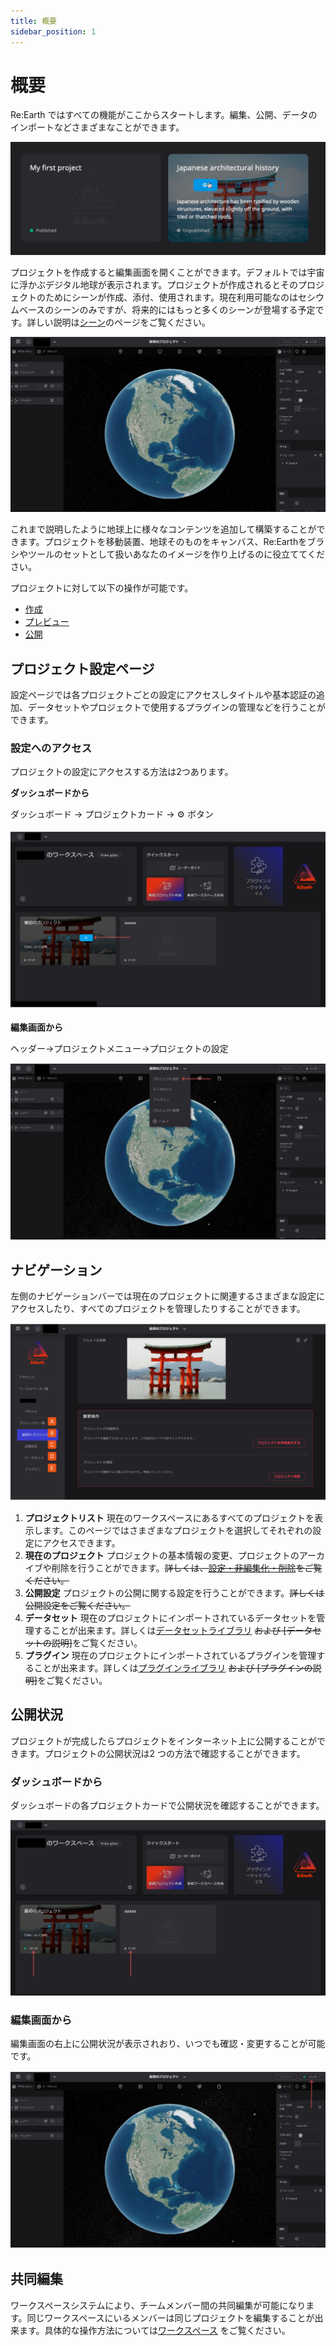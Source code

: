 ```yaml
---
title: 概要
sidebar_position: 1
---
```


# 概要

Re:Earth ではすべての機能がここからスタートします。編集、公開、データのインポートなどさまざまなことができます。

![Untitled](./img/Untitled.png)

プロジェクトを作成すると編集画面を開くことができます。デフォルトでは宇宙に浮かぶデジタル地球が表示されます。プロジェクトが作成されるとそのプロジェクトのためにシーンが作成、添付、使用されます。現在利用可能なのはセシウムベースのシーンのみですが、将来的にはもっと多くのシーンが登場する予定です。詳しい説明は[シーン](../../scene/overview.md)のページをご覧ください。

![2023-05-21_13h58_10.png](./img/2023-05-21_13h58_10.png)

これまで説明したように地球上に様々なコンテンツを追加して構築することができます。プロジェクトを移動装置、地球そのものをキャンバス、Re:Earthをブラシやツールのセットとして扱いあなたのイメージを作り上げるのに役立ててください。

プロジェクトに対して以下の操作が可能です。

- [作成](./create-a-new-project.md)  
- [プレビュー](./public-settings.md)
- [公開](./settings-archiving-and-deleting.md)

## プロジェクト設定ページ

設定ページでは各プロジェクトごとの設定にアクセスしタイトルや基本認証の追加、データセットやプロジェクトで使用するプラグインの管理などを行うことができます。

### 設定へのアクセス

プロジェクトの設定にアクセスする方法は2つあります。

**ダッシュボードから**

ダッシュボード → プロジェクトカード → ⚙️ ボタン

![Group 40.png](./img/Group_40.png)

**編集画面から**

ヘッダー→プロジェクトメニュー→プロジェクトの設定

![Group 41.png](./img/Group_41.png)

## ナビゲーション

左側のナビゲーションバーでは現在のプロジェクトに関連するさまざまな設定にアクセスしたり、すべてのプロジェクトを管理したりすることができます。

![Group 42.png](./img/Group_42.png)

1. **プロジェクトリスト** 現在のワークスペースにあるすべてのプロジェクトを表示します。このページではさまざまなプロジェクトを選択してそれぞれの設定にアクセスできます。
2. **現在のプロジェクト** プロジェクトの基本情報の変更、プロジェクトのアーカイブや削除を行うことができます。~~詳しくは、[設定・非編集化・削除](https://docs.reearth.io/ja/user-manual/project-and-workspace/project/settings-archiving-and-deleting)をご覧ください。~~
3. **公開設定** プロジェクトの公開に関する設定を行うことができます。~~詳しくは公開設定をご覧ください。~~
4. **データセット** 現在のプロジェクトにインポートされているデータセットを管理することが出来ます。詳しくは[データセットライブラリ](../dataset-library/dataset-library.md) ~~および [データセットの説明]~~をご覧ください。
5. **プラグイン** 現在のプロジェクトにインポートされているプラグインを管理することが出来ます。詳しくは[プラグインライブラリ](../plugin-library/plugin-library.md) ~~および [プラグインの説明]~~をご覧ください。

## 公開状況

プロジェクトが完成したらプロジェクトをインターネット上に公開することができます。プロジェクトの公開状況は2 つの方法で確認することができます。

### **ダッシュボードから**

ダッシュボードの各プロジェクトカードで公開状況を確認することができます。

![Group 43.png](./img/Group_43.png)

### 編集画面から

編集画面の右上に公開状況が表示されおり、いつでも確認・変更することが可能です。

![Group 44.png](./img/Group_44.png)

## 共同編集

ワークスペースシステムにより、チームメンバー間の共同編集が可能になります。同じワークスペースにいるメンバーは同じプロジェクトを編集することが出来ます。具体的な操作方法については[ワークスペース](../../workspace/overview/overview.md) をご覧ください。